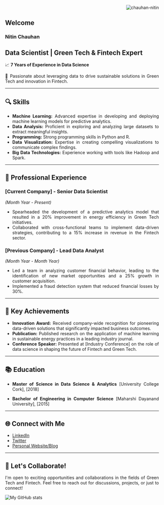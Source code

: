 <div align="justify">
  

<p align="right"> <img src="https://komarev.com/ghpvc/?username=chauhan-nitin&label=Profile%20views&color=0eb6a3&style=flat" alt="chauhan-nitin" /> </p>
<h2 align="justify"> Welcome</h2>
<h3 align="justify"> Nitin Chauhan </h3>

## Data Scientist | Green Tech & Fintech Expert

📈 **7 Years of Experience in Data Science**

🌱 Passionate about leveraging data to drive sustainable solutions in Green Tech and innovation in Fintech.

---

## 🔍 Skills
- **Machine Learning:** Advanced expertise in developing and deploying machine learning models for predictive analytics.
- **Data Analysis:** Proficient in exploring and analyzing large datasets to extract meaningful insights.
- **Programming:** Strong programming skills in Python and R.
- **Data Visualization:** Expertise in creating compelling visualizations to communicate complex findings.
- **Big Data Technologies:** Experience working with tools like Hadoop and Spark.

---

## 💼 Professional Experience

### [Current Company] - Senior Data Scientist
_(Month Year - Present)_

- Spearheaded the development of a predictive analytics model that resulted in a 20% improvement in energy efficiency in Green Tech initiatives.
- Collaborated with cross-functional teams to implement data-driven strategies, contributing to a 15% increase in revenue in the Fintech sector.

### [Previous Company] - Lead Data Analyst
_(Month Year - Month Year)_

- Led a team in analyzing customer financial behavior, leading to the identification of new market opportunities and a 25% growth in customer acquisition.
- Implemented a fraud detection system that reduced financial losses by 30%.

---

## 🚀 Key Achievements
- **Innovation Award:** Received company-wide recognition for pioneering data-driven solutions that significantly impacted business outcomes.
- **Publication:** Published research on the application of machine learning in sustainable energy practices in a leading industry journal.
- **Conference Speaker:** Presented at [Industry Conference] on the role of data science in shaping the future of Fintech and Green Tech.

---

## 📚 Education
- **Master of Science in Data Science & Analytics**
  [University College Cork], [2018]

- **Bachelor of Engineering in Computer Science**
  [Maharshi Dayanand University], [2015]

---

## 🌐 Connect with Me
- [LinkedIn](https://www.linkedin.com/in/yourname)
- [Twitter](https://twitter.com/yourhandle)
- [Personal Website/Blog](https://www.yourwebsite.com)

---

## 🤝 Let's Collaborate!
I'm open to exciting opportunities and collaborations in the fields of Green Tech and Fintech. Feel free to reach out for discussions, projects, or just to connect!

![My GitHub stats](https://github-readme-stats.vercel.app/api?username=chauhan-nitin&show_icons=true&hide=contribs&theme=merko)
</div>




